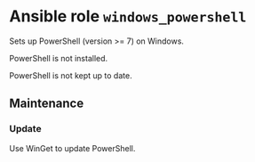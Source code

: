 # Ansible role `windows_powershell`

Sets up PowerShell (version >= 7) on Windows.

PowerShell is not installed.

PowerShell is not kept up to date.

## Maintenance

### Update

Use WinGet to update PowerShell.
